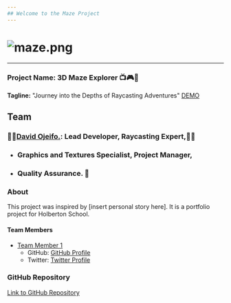```yaml
---
## Welcome to the Maze Project
---
```


# ![maze.png](https://pbs.twimg.com/media/GBri_JNWwAAn62C?format=png&name=small)
***
### Project Name: 3D Maze Explorer :tv::video_game::dart:
**Tagline:** "Journey into the Depths of Raycasting Adventures"
[DEMO](https://x.com/king_dave0496/status/1736925344630820988?s=20)

## **Team**
### 👨‍🎓[David Ojeifo.](https://github.com/Kingvadee/alx-maze_project): Lead Developer, Raycasting Expert,👨‍💻
   - ### Graphics and Textures Specialist, Project Manager,
   - ### Quality Assurance. :floppy_disk:

### About

This project was inspired by [insert personal story here]. It is a portfolio project for Holberton School.

#### Team Members

- [Team Member 1](https://www.linkedin.com/in/team-member-1/)
  - GitHub: [GitHub Profile](https://github.com/team-member-1)
  - Twitter: [Twitter Profile](https://twitter.com/team-member-1)

### GitHub Repository

[Link to GitHub Repository](https://github.com/your-username/your-repo)
